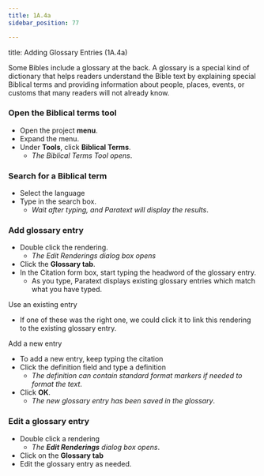 ```yaml
---
title: 1A.4a
sidebar_position: 77

---
```




title: Adding Glossary Entries (1A.4a)


Some Bibles include a glossary at the back. A glossary is a special kind of dictionary that helps readers understand the Bible text by explaining special Biblical terms and providing information about people, places, events, or customs that many readers will not already know.


### Open the Biblical terms tool

- Open the project **menu**.
- Expand the menu.
- Under **Tools**, click **Biblical Terms**.
	- _The Biblical Terms Tool opens_.

### Search for a Biblical term

- Select the language
- Type in the search box.
	- _Wait after typing, and Paratext will display the results_.

### Add glossary entry

- Double click the rendering.
	- _The Edit Renderings dialog box opens_
- Click the **Glossary tab**.
- In the Citation form box, start typing the headword of the glossary entry.
	- As you type, Paratext displays existing glossary entries which match what you have typed.

Use an existing entry

- If one of these was the right one, we could click it to link this rendering to the existing glossary entry.

Add a new entry

- To add a new entry, keep typing the citation
- Click the definition field and type a definition
	- _The definition can contain standard format markers if needed to format the text_.
- Click **OK**.
	- _The new glossary entry has been saved in the glossary_.

### Edit a glossary entry

- Double click a rendering
	- _The_ _**Edit Renderings**_ _dialog box opens_.
- Click on the **Glossary tab**
- Edit the glossary entry as needed.
